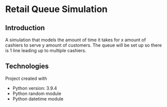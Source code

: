 ﻿# Retail Queue Simulation

## Introduction
A simulation that models the amount of time it takes for x amount of cashiers to serve y amount of customers. The queue will be set up so there is 1 line leading up to multiple cashiers.

## Technologies
Project created with
- Python version: 3.9.4
- Python random module
- Python datetime module

